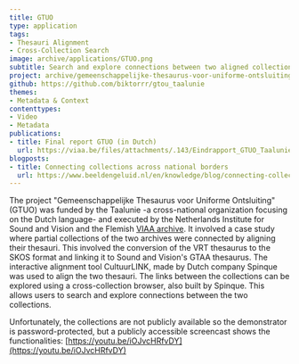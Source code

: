 ```yaml
---
title: GTUO
type: application
tags:
- Thesauri Alignment
- Cross-Collection Search
image: archive/applications/GTUO.png
subtitle: Search and explore connections between two aligned collections
project: archive/gemeenschappelijke-thesaurus-voor-uniforme-ontsluiting
github: https://github.com/biktorrr/gtou_taalunie
themes:
- Metadata & Context
contenttypes:
- Video
- Metadata
publications:
- title: Final report GTUO (in Dutch)
  url: https://viaa.be/files/attachments/.143/Eindrapport_GTUO_Taalunie.pdf
blogposts:
- title: Connecting collections across national borders
  url: https://www.beeldengeluid.nl/en/knowledge/blog/connecting-collections-across-national-borders
---
```


The project "Gemeenschappelijke Thesaurus voor Uniforme Ontsluiting" (GTUO) was funded by the Taalunie -a cross-national organization focusing on the Dutch language- and executed by the Netherlands Institute for Sound and Vision and the Flemish [VIAA archive](http://viaa.be/en/about-viaa/). It involved a case study where partial collections of the two archives were connected by aligning their thesauri. This involved the conversion of the VRT thesaurus to the SKOS format and linking it to Sound and Vision's GTAA thesaurus. The interactive alignment tool CultuurLINK, made by Dutch company Spinque was used to align the two thesauri. The links between the collections can be explored using a cross-collection browser, also built by Spinque. This allows users to search and explore connections between the two collections.</p>

Unfortunately, the collections are not publicly available so the demonstrator is password-protected, but a publicly accessible screencast shows the functionalities: [https://youtu.be/iOJvcHRfvDY](https://youtu.be/iOJvcHRfvDY)
